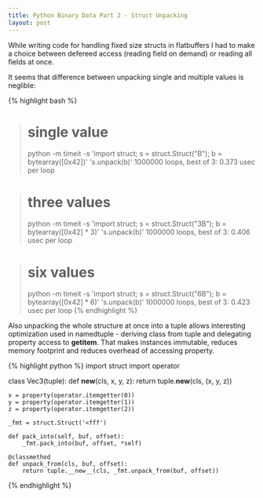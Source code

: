 ```yaml
---
title: Python Binary Data Part 2 - Struct Unpacking
layout: post
---
```


While writing code for handling fixed size structs in flatbuffers I had to make a choice between defereed 
access (reading field on demand) or reading all fields at once.

It seems that difference between unpacking single and multiple values is neglible:

{% highlight bash %}
> # single value
> python -m timeit -s 'import struct; s = struct.Struct("B"); b = bytearray([0x42])' 's.unpack(b)'
1000000 loops, best of 3: 0.373 usec per loop

> # three values
> python -m timeit -s 'import struct; s = struct.Struct("3B"); b = bytearray([0x42] * 3)' 's.unpack(b)'
1000000 loops, best of 3: 0.406 usec per loop

> # six values
> python -m timeit -s 'import struct; s = struct.Struct("6B"); b = bytearray([0x42] * 6)' 's.unpack(b)'
1000000 loops, best of 3: 0.423 usec per loop
{% endhighlight %}

Also unpacking the whole structure at once into a tuple allows interesting optimization
used in namedtuple - deriving class from tuple and delegating property access to __getitem__.
That makes instances immutable, reduces memory footprint and reduces overhead of accessing property.

{% highlight python %}
import struct
import operator

class Vec3(tuple):
    def __new__(cls, x, y, z):
        return tuple.__new__(cls, (x, y, z))

    x = property(operator.itemgetter(0))
    y = property(operator.itemgetter(1))
    z = property(operator.itemgetter(2))

    _fmt = struct.Struct('<fff')

    def pack_into(self, buf, offset):
        _fmt.pack_into(buf, offset, *self)

    @classmethod
    def unpack_from(cls, buf, offset):
        return tuple.__new__(cls, _fmt.unpack_from(buf, offset))
{% endhighlight %}
